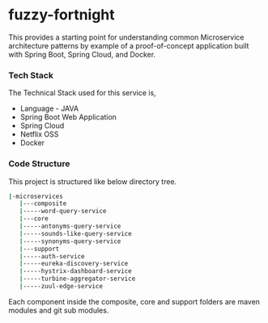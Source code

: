 
# fuzzy-fortnight
This provides a starting point for understanding common Microservice architecture patterns by example of a proof-of-concept application built with Spring Boot, Spring Cloud, and Docker.

### Tech Stack
The Technical Stack used for this service is,
- Language - JAVA
- Spring Boot Web Application
- Spring Cloud
- Netflix OSS
- Docker



### Code Structure
This project is structured like below directory tree.
```sh
|-microservices
   |---composite
   |-----word-query-service
   |---core
   |-----antonyms-query-service
   |-----sounds-like-query-service
   |-----synonyms-query-service
   |---support
   |-----auth-service
   |-----eureka-discovery-service
   |-----hystrix-dashboard-service
   |-----turbine-aggregator-service
   |-----zuul-edge-service

```

Each component inside the composite, core and support folders are maven modules and git sub modules.
